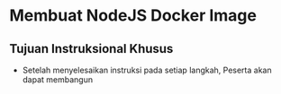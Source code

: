 # Membuat NodeJS Docker Image

## Tujuan Instruksional Khusus

- Setelah menyelesaikan instruksi pada setiap langkah, Peserta akan dapat membangun